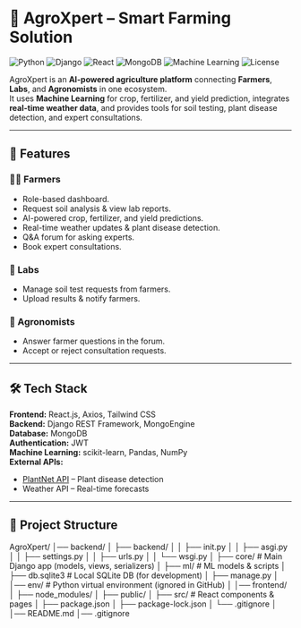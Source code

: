 # 🌾 AgroXpert – Smart Farming Solution

![Python](https://img.shields.io/badge/Python-3.12-blue?logo=python)
![Django](https://img.shields.io/badge/Django-4.2-green?logo=django)
![React](https://img.shields.io/badge/React-18.2-blue?logo=react)
![MongoDB](https://img.shields.io/badge/MongoDB-6.0-green?logo=mongodb)
![Machine Learning](https://img.shields.io/badge/Machine%20Learning-RandomForest-orange?logo=scikit-learn)
![License](https://img.shields.io/badge/License-MIT-yellow)

AgroXpert is an **AI-powered agriculture platform** connecting **Farmers**, **Labs**, and **Agronomists** in one ecosystem.  
It uses **Machine Learning** for crop, fertilizer, and yield prediction, integrates **real-time weather data**, and provides tools for soil testing, plant disease detection, and expert consultations.

---

## 🚀 Features

### 👨‍🌾 Farmers
- Role-based dashboard.
- Request soil analysis & view lab reports.
- AI-powered crop, fertilizer, and yield predictions.
- Real-time weather updates & plant disease detection.
- Q&A forum for asking experts.
- Book expert consultations.

### 🧪 Labs
- Manage soil test requests from farmers.
- Upload results & notify farmers.

### 🌱 Agronomists
- Answer farmer questions in the forum.
- Accept or reject consultation requests.

---

## 🛠️ Tech Stack

**Frontend:** React.js, Axios, Tailwind CSS  
**Backend:** Django REST Framework, MongoEngine  
**Database:** MongoDB  
**Authentication:** JWT  
**Machine Learning:** scikit-learn, Pandas, NumPy  
**External APIs:**  
- [PlantNet API](https://plantnet.org) – Plant disease detection  
- Weather API – Real-time forecasts  

---

## 📂 Project Structure
AgroXpert/
│── backend/
│ ├── backend/
│ │ ├── init.py
│ │ ├── asgi.py
│ │ ├── settings.py
│ │ ├── urls.py
│ │ └── wsgi.py
│ ├── core/ # Main Django app (models, views, serializers)
│ ├── ml/ # ML models & scripts
│ ├── db.sqlite3 # Local SQLite DB (for development)
│ ├── manage.py
│
│── env/ # Python virtual environment (ignored in GitHub)
│
│── frontend/
│ ├── node_modules/
│ ├── public/
│ ├── src/ # React components & pages
│ ├── package.json
│ ├── package-lock.json
│ └── .gitignore
│
│── README.md
│── .gitignore
